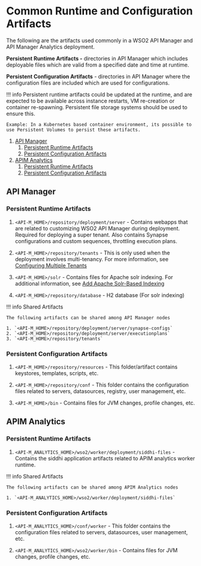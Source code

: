 # Common Runtime and Configuration Artifacts

The following are the artifacts used commonly in a WSO2 API Manager and API Manager Analytics deployment.

**Persistent Runtime Artifacts -** directories in API Manager which includes deployable files which are valid from a specified date and time at runtime.

**Persistent Configuration Artifacts** - directories in API Manager where the configuration files are included which are used for configurations.

!!! info
        Persistent runtime artifacts could be updated at the runtime, and are expected to be available across instance restarts, VM re-creation or container re-spawning. Persistent file storage systems should be used to ensure this.

    Example: In a Kubernetes based container environment, its possible to use Persistent Volumes to persist these artifacts.


1. [API Manager](##api-manager)
    1. [Persistent Runtime Artifacts](#persistent-runtime-artifacts)
    2. [Persistent Configuration Artifacts](#persistent-configuration-artifacts)
2. [APIM Analytics](#apim-analytics)
    1. [Persistent Runtime Artifacts](#persistent-runtime-artifacts_1)
    2. [Persistent Configuration Artifacts](#persistent-configuration-artifacts_1)

## API Manager

### Persistent Runtime Artifacts

1. `<API-M_HOME>/repository/deployment/server` -  Contains webapps that are related to customizing WSO2 API Manager during deployment. Required for deploying a super tenant. Also contains Synapse configurations and custom sequences, throttling execution plans.

2. `<API-M_HOME>/repository/tenants` - This is only used when the deployment involves multi-tenancy. For more information, see [Configuring Multiple Tenants](https://docs.wso2.com/display/AM210/Configuring+Multiple+Tenants)

3. `<API-M_HOME>/solr` - Contains files for Apache solr indexing. For additional information, see [Add Apache Solr-Based Indexing](https://docs.wso2.com/display/AM210/Add+Apache+Solr-Based+Indexing)

4.  `<API-M_HOME>/repository/database` - H2 database (For solr indexing)

!!! info
    Shared Artifacts

    The following artifacts can be shared among API Manager nodes

    1. `<API-M_HOME>/repository/deployment/server/synapse-configs`
    2. `<API-M_HOME>/repository/deployment/server/executionplans`
    3. `<API-M_HOME>/repository/tenants`


### Persistent Configuration Artifacts

1. `<API-M_HOME>/repository/resources` - This folder/artifact contains keystores, templates, scripts, etc.

2. `<API-M_HOME>/repository/conf` - This folder contains the configuration files related to servers, datasources, registry, user management, etc.

3. `<API-M_HOME>/bin` - Contains files for JVM changes, profile changes, etc.

## APIM Analytics

### Persistent Runtime Artifacts

1. `<API-M_ANALYTICS_HOME>/wso2/worker/deployment/siddhi-files` -  Contains the siddhi application artifacts related to APIM analytics worker runtime.

!!! info
    Shared Artifacts

    The following artifacts can be shared among APIM Analytics nodes

    1. `<API-M_ANALYTICS_HOME>/wso2/worker/deployment/siddhi-files`


### Persistent Configuration Artifacts

1. `<API-M_ANALYTICS_HOME>/conf/worker` - This folder contains the configuration files related to servers, datasources, user management, etc.

2. `<API-M_ANALYTICS_HOME>/wso2/worker/bin` -  Contains files for JVM changes, profile changes, etc.
